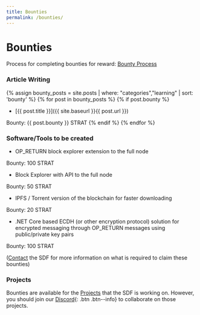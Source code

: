 ```yaml
---
title: Bounties
permalink: /bounties/
---
```

# Bounties

Process for completing bounties for reward: [Bounty Process](/bountyprocess/)

### Article Writing

{% assign bounty_posts = site.posts | where: "categories","learning" | sort: 'bounty' %}
{% for post in bounty_posts %}
{% if post.bounty %}
* [{{ post.title }}]({{ site.baseurl }}{{ post.url }})

Bounty: {{ post.bounty }} STRAT
{% endif %}
{% endfor %}

### Software/Tools to be created

* OP_RETURN block explorer extension to the full node

Bounty: 100 STRAT

* Block Explorer with API to the full node

Bounty: 50 STRAT

* IPFS / Torrent version of the blockchain for faster downloading

Bounty: 20 STRAT

* .NET Core based ECDH (or other encryption protocol) solution for encrypted messaging through OP_RETURN messages using public/private key pairs

Bounty: 100 STRAT

([Contact](/contact/) the SDF for more information on what is required to claim these bounties)

### Projects

Bounties are available for the [Projects](/projects/) that the SDF is working on. However, you should join our [Discord](/discord/){: .btn .btn--info} to collaborate on those projects.
